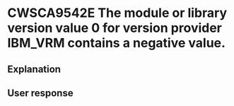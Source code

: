 # CWSCA9542E The module or library version value 0 for version provider IBM\_VRM contains a negative value.

## Explanation

## User response